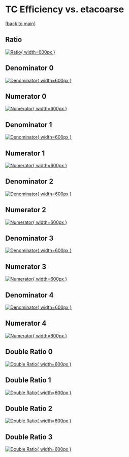 # TC Efficiency vs. etacoarse

[[back to main](./)]



## Ratio

[![Ratio](../mtv/var/TC_base_211_1_eff_etacoarse.png){ width=600px }](../mtv/var/TC_base_211_1_eff_etacoarse.pdf)

## Denominator 0

[![Denominator](../mtv/den/TC_base_211_1_eff_etacoarse_den0.png){ width=600px }](../mtv/den/TC_base_211_1_eff_etacoarse_den0.pdf)

## Numerator 0

[![Numerator](../mtv/num/TC_base_211_1_eff_etacoarse_num0.png){ width=600px }](../mtv/num/TC_base_211_1_eff_etacoarse_num0.pdf)

## Denominator 1

[![Denominator](../mtv/den/TC_base_211_1_eff_etacoarse_den1.png){ width=600px }](../mtv/den/TC_base_211_1_eff_etacoarse_den1.pdf)

## Numerator 1

[![Numerator](../mtv/num/TC_base_211_1_eff_etacoarse_num1.png){ width=600px }](../mtv/num/TC_base_211_1_eff_etacoarse_num1.pdf)

## Denominator 2

[![Denominator](../mtv/den/TC_base_211_1_eff_etacoarse_den2.png){ width=600px }](../mtv/den/TC_base_211_1_eff_etacoarse_den2.pdf)

## Numerator 2

[![Numerator](../mtv/num/TC_base_211_1_eff_etacoarse_num2.png){ width=600px }](../mtv/num/TC_base_211_1_eff_etacoarse_num2.pdf)

## Denominator 3

[![Denominator](../mtv/den/TC_base_211_1_eff_etacoarse_den3.png){ width=600px }](../mtv/den/TC_base_211_1_eff_etacoarse_den3.pdf)

## Numerator 3

[![Numerator](../mtv/num/TC_base_211_1_eff_etacoarse_num3.png){ width=600px }](../mtv/num/TC_base_211_1_eff_etacoarse_num3.pdf)

## Denominator 4

[![Denominator](../mtv/den/TC_base_211_1_eff_etacoarse_den4.png){ width=600px }](../mtv/den/TC_base_211_1_eff_etacoarse_den4.pdf)

## Numerator 4

[![Numerator](../mtv/num/TC_base_211_1_eff_etacoarse_num4.png){ width=600px }](../mtv/num/TC_base_211_1_eff_etacoarse_num4.pdf)

## Double Ratio 0

[![Double Ratio](../mtv/ratio/TC_base_211_1_eff_etacoarse_ratio0.png){ width=600px }](../mtv/ratio/TC_base_211_1_eff_etacoarse_ratio0.pdf)

## Double Ratio 1

[![Double Ratio](../mtv/ratio/TC_base_211_1_eff_etacoarse_ratio1.png){ width=600px }](../mtv/ratio/TC_base_211_1_eff_etacoarse_ratio1.pdf)

## Double Ratio 2

[![Double Ratio](../mtv/ratio/TC_base_211_1_eff_etacoarse_ratio2.png){ width=600px }](../mtv/ratio/TC_base_211_1_eff_etacoarse_ratio2.pdf)

## Double Ratio 3

[![Double Ratio](../mtv/ratio/TC_base_211_1_eff_etacoarse_ratio3.png){ width=600px }](../mtv/ratio/TC_base_211_1_eff_etacoarse_ratio3.pdf)

